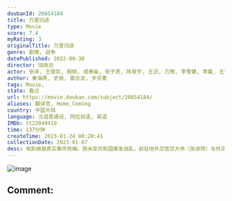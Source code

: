 ```yaml
---
doubanId: 26654184
title: 万里归途
type: Movie
score: 7.4
myRating: 3
originalTitle: 万里归途
genre: 剧情, 战争
datePublished: 2022-09-30
director: 饶晓志
actor: 张译, 王俊凯, 殷桃, 成泰燊, 张子贤, 陈昊宇, 王迅, 万茜, 李雪健, 李晨, 王智, 吴京, 温韬, 吴恩璇, 国义骞, 谢承颖, 李路琦, 赵梓冲, 王照清, 朱超艺, 闫昌, 李凯, 谢欣华, 侯晓童, 穆丽燕, 奥梅尔·尤祖亚克, 埃兰·艾哈迈德·洛特夫·拉吉·阿尔加赫菲, 小伊万·马弗里克, 尤金·芬克尔, 埃米尔·扎格鲁尔, 艾哈迈德·穆罕默德·贾比尔·阿尔卡索姆
author: 秦海燕, 史册, 雷志龙, 步京委
tags: Movie, 
state: 看过
url: https://movie.douban.com/subject/26654184/
aliases: 翻译官, Home_Coming
country: 中国大陆
language: 汉语普通话, 阿拉伯语, 英语
IMDb: tt22049410
time: 137分钟
createTime: 2023-01-24 00:20:41
collectionDate: 2023-01-07
desc: 电影根据真实事件改编。努米亚共和国爆发战乱，前驻地外交官宗大伟（张译饰）与外交部新人成朗（王俊凯饰）受命前往协助撤侨。任务顺利结束，却得知还有一批被困同胞，正在白婳（殷桃饰）的带领下，前往边境...
---
```


![image](p2880793132.jpg)

Comment: 
---

